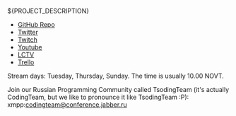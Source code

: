 ${PROJECT_DESCRIPTION}

- [GitHub Repo](${PROJECT_GITHUB_URL})
- [Twitter](https://twitter.com/tsoding)
- [Twitch](http://www.twitch.tv/tsoding)
- [Youtube](http://www.youtube.com/channel/UCEbYhDd6c6vngsF5PQpFVWg)
- [LCTV](https://www.livecoding.tv/rexim/)
- [Trello](https://trello.com/b/8mA1y1bP/morning-tsoding)

Stream days: Tuesday, Thursday, Sunday. The time is usually 10.00 NOVT.

Join our Russian Programming Community called TsodingTeam (it's actually CodingTeam, but we like to pronounce it like TsodingTeam :P): xmpp:codingteam@conference.jabber.ru
